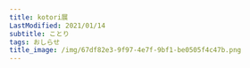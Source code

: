 ```yaml
---
title: kotori展
LastModified: 2021/01/14
subtitle: ことり
tags: おしらせ
title_image: /img/67df82e3-9f97-4e7f-9bf1-be0505f4c47b.png
---
```

